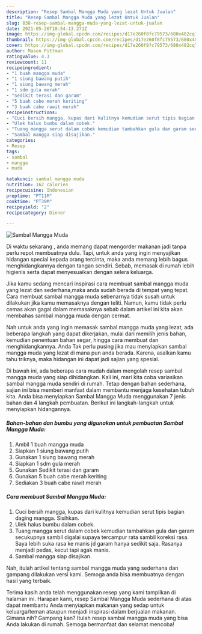 ```yaml
---
description: "Resep Sambal Mangga Muda yang lezat Untuk Jualan"
title: "Resep Sambal Mangga Muda yang lezat Untuk Jualan"
slug: 838-resep-sambal-mangga-muda-yang-lezat-untuk-jualan
date: 2021-05-26T18:54:13.271Z
image: https://img-global.cpcdn.com/recipes/d17e260f8fc79573/680x482cq70/sambal-mangga-muda-foto-resep-utama.jpg
thumbnail: https://img-global.cpcdn.com/recipes/d17e260f8fc79573/680x482cq70/sambal-mangga-muda-foto-resep-utama.jpg
cover: https://img-global.cpcdn.com/recipes/d17e260f8fc79573/680x482cq70/sambal-mangga-muda-foto-resep-utama.jpg
author: Mason Pittman
ratingvalue: 4.3
reviewcount: 11
recipeingredient:
- "1 buah mangga muda"
- "1 siung bawang putih"
- "1 siung bawang merah"
- "1 sdm gula merah"
- "Sedikit terasi dan garam"
- "5 buah cabe merah keriting"
- "3 buah cabe rawit merah"
recipeinstructions:
- "Cuci bersih mangga, kupas dari kulitnya kemudian serut tipis bagian daging mangga. Sisihkan."
- "Ulek halus bumbu dalam cobek."
- "Tuang mangga serut dalam cobek kemudian tambahkan gula dan garam secukupnya sambil digalai supaya tercampur rata sambil koreksi rasa. Saya lebih suka rasa ke manis jd garam hanya sedikit saja. Rasanya menjadi pedas, kecut tapi agak manis."
- "Sambal mangga siap disajikan."
categories:
- Resep
tags:
- sambal
- mangga
- muda

katakunci: sambal mangga muda 
nutrition: 162 calories
recipecuisine: Indonesian
preptime: "PT11M"
cooktime: "PT39M"
recipeyield: "2"
recipecategory: Dinner

---
```



![Sambal Mangga Muda](https://img-global.cpcdn.com/recipes/d17e260f8fc79573/680x482cq70/sambal-mangga-muda-foto-resep-utama.jpg)

Di waktu  sekarang , anda memang dapat mengorder makanan jadi tanpa perlu repot membuatnya dulu. Tapi, untuk anda yang ingin menyajikan hidangan special kepada orang tercinta, maka anda memang lebih bagus menghidangkannya dengan tangan sendiri. Sebab, memasak di rumah lebih higienis serta dapat menyesuaikan dengan selera keluarga.

Jika kamu sedang mencari inspirasi cara membuat sambal mangga muda yang lezat dan sederhana,maka anda sudah berada di tempat yang tepat. Cara membuat sambal mangga muda  sebenarnya tidak susah untuk dilakukan jika kamu memasaknya dengan teliti. Namun, kamu tidak perlu cemas akan gagal dalam memasaknya 
sebab dalam artikel ini kita akan membahas sambal mangga muda dengan cermat.  



Nah untuk anda yang ingin memasak sambal mangga muda yang lezat, ada beberapa langkah yang dapat dikerjakan, mulai dari memilih jenis bahan, kemudian penentuan bahan segar, hingga cara membuat dan menghidangkannya. Anda Tak perlu pusing jika mau menyiapkan sambal mangga muda yang lezat di mana pun anda berada. Karena, asalkan kamu  tahu triknya, maka hidangan ini dapat jadi sajian yang spesial.

Di bawah ini, ada beberapa cara mudah dalam mengolah resep sambal mangga muda yang siap dihidangkan. Kali ini, mari kita coba variasikan sambal mangga muda sendiri di rumah. Tetap dengan bahan sederhana, sajian ini bisa memberi manfaat dalam membantu menjaga kesehatan tubuh kita. Anda bisa menyiapkan Sambal Mangga Muda menggunakan 7 jenis bahan dan 4 langkah pembuatan. Berikut ini langkah-langkah untuk menyiapkan hidangannya.

<!--inarticleads1-->

##### Bahan-bahan dan bumbu yang digunakan untuk pembuatan Sambal Mangga Muda:

1. Ambil 1 buah mangga muda
1. Siapkan 1 siung bawang putih
1. Gunakan 1 siung bawang merah
1. Siapkan 1 sdm gula merah
1. Gunakan Sedikit terasi dan garam
1. Gunakan 5 buah cabe merah keriting
1. Sediakan 3 buah cabe rawit merah




<!--inarticleads2-->

##### Cara membuat Sambal Mangga Muda:

1. Cuci bersih mangga, kupas dari kulitnya kemudian serut tipis bagian daging mangga. Sisihkan.
1. Ulek halus bumbu dalam cobek.
1. Tuang mangga serut dalam cobek kemudian tambahkan gula dan garam secukupnya sambil digalai supaya tercampur rata sambil koreksi rasa. Saya lebih suka rasa ke manis jd garam hanya sedikit saja. Rasanya menjadi pedas, kecut tapi agak manis.
1. Sambal mangga siap disajikan.




Nah, itulah artikel tentang  sambal mangga muda  yang sederhana dan gampang dilakukan versi kami. Semoga anda bisa membuatnya dengan hasil yang terbaik. 

Terima kasih anda telah menggunakan resep yang kami tampilkan di halaman ini. Harapan kami, resep  Sambal Mangga Muda sederhana di atas dapat membantu Anda menyiapkan makanan yang sedap untuk keluarga/teman ataupun menjadi inspirasi dalam berjualan makanan. Gimana nih? Gampang kan? Itulah resep sambal mangga muda yang bisa Anda lakukan di rumah. Semoga bermanfaat dan selamat mencoba!

